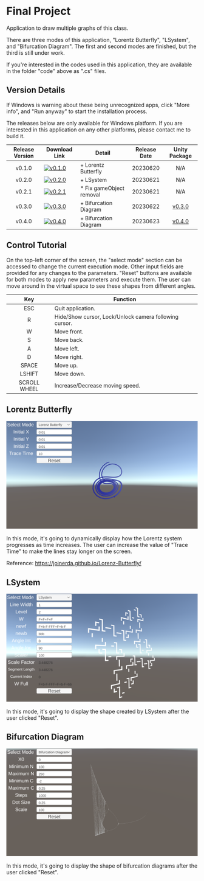# Final Project

Application to draw multiple graphs of this class.

There are three modes of this application, "Lorentz Butterfly", "LSystem", and "Bifurcation Diagram". The first and second modes are finished, but the third is still under work.

If you're interested in the codes used in this application, they are available in the folder "code" above as ".cs" files.

## Version Details

If Windows is warning about these being unrecognized apps, click "More info", and "Run anyway" to start the installation process.

The releases below are only available for Windows platform. If you are interested in this application on any other platforms, please contact me to build it.

| Release Version | Download Link                                                                                                                                               | Detail                   | Release Date |                                                            Unity Package                                                             |
| :-------------: | ----------------------------------------------------------------------------------------------------------------------------------------------------------- | ------------------------ | :----------: | :----------------------------------------------------------------------------------------------------------------------------------: |
|     v0.1.0      | [![v0.1.0](https://img.shields.io/github/downloads/belongtothenight/CF_Code/v0.1.0/total)](https://github.com/belongtothenight/CF_Code/releases/tag/v0.1.0) | + Lorentz Butterfly      |   20230620   |                                                                 N/A                                                                  |
|     v0.2.0      | [![v0.2.0](https://img.shields.io/github/downloads/belongtothenight/CF_Code/v0.2.0/total)](https://github.com/belongtothenight/CF_Code/releases/tag/v0.2.0) | + LSystem                |   20230621   |                                                                 N/A                                                                  |
|     v0.2.1      | [![v0.2.1](https://img.shields.io/github/downloads/belongtothenight/CF_Code/v0.2.1/total)](https://github.com/belongtothenight/CF_Code/releases/tag/v0.2.1) | * Fix gameObject removal |   20230621   |                                                                 N/A                                                                  |
|     v0.3.0      | [![v0.3.0](https://img.shields.io/github/downloads/belongtothenight/CF_Code/v0.3.0/total)](https://github.com/belongtothenight/CF_Code/releases/tag/v0.3.0) | + Bifurcation Diagram    |   20230622   | [v0.3.0](https://github.com/belongtothenight/CF_Code/blob/main/src/final/unity_package/Chaos%20and%20Fractals%20v0.3.0.unitypackage) |
|     v0.4.0      | [![v0.4.0](https://img.shields.io/github/downloads/belongtothenight/CF_Code/v0.4.0/total)](https://github.com/belongtothenight/CF_Code/releases/tag/v0.4.0) | + Bifurcation Diagram    |   20230623   | [v0.4.0](https://github.com/belongtothenight/CF_Code/blob/main/src/final/unity_package/Chaos%20and%20Fractals%20v0.4.0.unitypackage) |

## Control Tutorial

On the top-left corner of the screen, the "select mode" section can be accessed to change the current execution mode.
Other input fields are provided for any changes to the parameters.
"Reset" buttons are available for both modes to apply new parameters and execute them.
The user can move around in the virtual space to see these shapes from different angles.

| Key          | Function                                               |
| :----------: | ------------------------------------------------------ |
| ESC          | Quit application.                                      |
| R            | Hide/Show cursor, Lock/Unlock camera following cursor. |
| W            | Move front.                                            |
| S            | Move back.                                             |
| A            | Move left.                                             |
| D            | Move right.                                            |
| SPACE        | Move up.                                               |
| LSHIFT       | Move down.                                             |
| SCROLL WHEEL | Increase/Decrease moving speed.                        |


## Lorentz Butterfly

![](multimedia/Interface_1.png)

In this mode, it's going to dynamically display how the Lorentz system progresses as time increases.
The user can increase the value of "Trace Time" to make the lines stay longer on the screen.

Reference: <https://joinerda.github.io/Lorenz-Butterfly/>

## LSystem

![](multimedia/Interface_2.png)

In this mode, it's going to display the shape created by LSystem after the user clicked "Reset".

## Bifurcation Diagram

![](multimedia/Interface_3.png)

In this mode, it's going to display the shape of bifurcation diagrams after the user clicked "Reset".